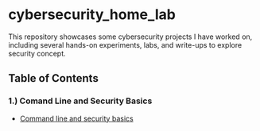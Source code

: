 # cybersecurity_home_lab

This repository showcases some cybersecurity projects I have worked on, including several hands-on experiments, labs, and write-ups to explore security concept.

## Table of Contents

### 1.) Comand Line and Security Basics
- [Command line and security basics](projects/command_line_and_security_basics.md)